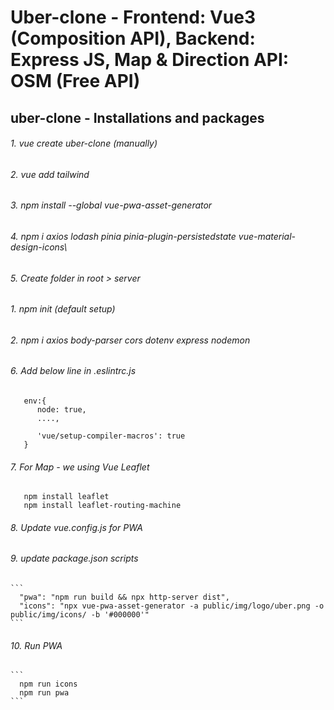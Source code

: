 # Uber-clone - Frontend: Vue3 (Composition API), Backend: Express JS, Map & Direction API: OSM (Free API) 

## uber-clone - Installations and packages

###### 1. vue create uber-clone (manually)
###### 2. vue add tailwind
###### 3. npm install --global vue-pwa-asset-generator
###### 4. npm i axios lodash pinia pinia-plugin-persistedstate vue-material-design-icons\
###### 5. Create folder in root > server
   ###### 1. npm init (default setup)
   ###### 2. npm i axios body-parser cors dotenv express nodemon
###### 6. Add below line in .eslintrc.js
   ```
      env:{
         node: true,
         ....,
         
         'vue/setup-compiler-macros': true
      }
   ```

###### 7. For Map - we using Vue Leaflet
   ```
      npm install leaflet
      npm install leaflet-routing-machine 
   ```
###### 8. Update vue.config.js for PWA
###### 9. update package.json scripts
    ```
      "pwa": "npm run build && npx http-server dist",
      "icons": "npx vue-pwa-asset-generator -a public/img/logo/uber.png -o public/img/icons/ -b '#000000'"
    ```
###### 10. Run PWA
    ``` 
      npm run icons
      npm run pwa
    ```
    